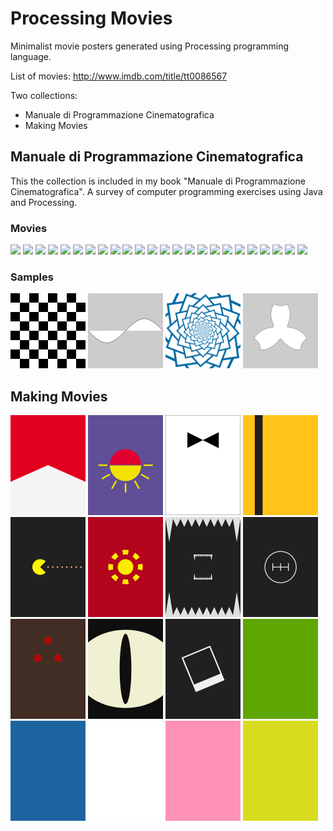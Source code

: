 # Processing Movies
Minimalist movie posters generated using Processing programming language.

List of movies: http://www.imdb.com/title/tt0086567

Two collections:
* Manuale di Programmazione Cinematografica
* Making Movies

## Manuale di Programmazione Cinematografica
This the collection is included in my book "Manuale di Programmazione Cinematografica". A survey of computer programming exercises using Java and Processing.
### Movies
<img src="https://github.com/mad4j/processing-movies/blob/master/manuale-di-programmazione-cinematografica/fifty_shades_of_grey/fifty-shades-of-grey.png" width="120px">
<img src="https://github.com/mad4j/processing-movies/blob/master/manuale-di-programmazione-cinematografica/the_lord_of_the_rings/the-lord-of-the-rings.png" width="120px">
<img src="https://github.com/mad4j/processing-movies/blob/master/manuale-di-programmazione-cinematografica/jaws/jaws.png"  width="120px">
<img src="https://github.com/mad4j/processing-movies/blob/master/manuale-di-programmazione-cinematografica/star_wars/star-wars.png"  width="120px">
<img src="https://github.com/mad4j/processing-movies/blob/master/manuale-di-programmazione-cinematografica/profondo_rosso/profondo-rosso.png"  width="120px">
<img src="https://github.com/mad4j/processing-movies/blob/master/manuale-di-programmazione-cinematografica/war_games/war-games.png"  width="120px">
<img src="https://github.com/mad4j/processing-movies/blob/master/manuale-di-programmazione-cinematografica/alice_in_wonderland/alice-in-wonderland.png"  width="120px">
<img src="https://github.com/mad4j/processing-movies/blob/master/manuale-di-programmazione-cinematografica/monsters_inc/monsters-inc.png" width="120px">
<img src="https://github.com/mad4j/processing-movies/blob/master/manuale-di-programmazione-cinematografica/speed/speed.png" width="120px">
<img src="https://github.com/mad4j/processing-movies/blob/master/manuale-di-programmazione-cinematografica/labyrinth/labyrinth.png"  width="120px">
<img src="https://github.com/mad4j/processing-movies/blob/master/manuale-di-programmazione-cinematografica/pulp_fiction/pulp-fiction.png"  width="120px">
<img src="https://github.com/mad4j/processing-movies/blob/master/manuale-di-programmazione-cinematografica/the_deer_hunter/the-deer-hunter.png"  width="120px">
<img src="https://github.com/mad4j/processing-movies/blob/master/manuale-di-programmazione-cinematografica/tron/tron.png" width="120px">
<img src="https://github.com/mad4j/processing-movies/blob/master/manuale-di-programmazione-cinematografica/one_hundred_and_one_dalmatians/one-hundred-and-one-dalmatians.png" width="120px">
<img src="https://github.com/mad4j/processing-movies/blob/master/manuale-di-programmazione-cinematografica/captain_america/captain-america.png"  width="120px">
<img src="https://github.com/mad4j/processing-movies/blob/master/manuale-di-programmazione-cinematografica/finding_nemo/finding-nemo.png"  width="120px">
<img src="https://github.com/mad4j/processing-movies/blob/master/manuale-di-programmazione-cinematografica/batman/batman.png"  width="120px">
<img src="https://github.com/mad4j/processing-movies/blob/master/manuale-di-programmazione-cinematografica/six_days_seven_nights/six-days-seven-nights.png"  width="120px">
<img src="https://github.com/mad4j/processing-movies/blob/master/manuale-di-programmazione-cinematografica/x_2001_a_space_odyssey/2001-a-space-odyssey.png" width="120px">
<img src="https://github.com/mad4j/processing-movies/blob/master/manuale-di-programmazione-cinematografica/modern_times/modern-times.png" width="120px">
<img src="https://github.com/mad4j/processing-movies/blob/master/manuale-di-programmazione-cinematografica/love_story/love-story.png"  width="120px">
<img src="https://github.com/mad4j/processing-movies/blob/master/manuale-di-programmazione-cinematografica/vertigo/vertigo.png"  width="120px">
<img src="https://github.com/mad4j/processing-movies/blob/master/manuale-di-programmazione-cinematografica/il_sorpasso/il-sorpasso.png"  width="120px">
<img src="https://github.com/mad4j/processing-movies/blob/master/manuale-di-programmazione-cinematografica/big_hero_6/big-hero-6.png"  width="120px">

### Samples
<img src="examples/checkerboard/checkerboard.png"  width="120px">
<img src="examples/functions/functions.png"  width="120px">
<img src="examples/rotate/rotate.png"  width="120px">
<img src="examples/flowers/flowers.png"  width="120px">


## Making Movies
<img src="making-movies/rush/rush.png" width="120px" title="Rush">
<img src="making-movies/from_dusk_till_dawn/from-dusk-till-dawn.png" width="120px" title="From Dusk till Dawn">
<img src="making-movies/dr_no/dr-no.png" width="120px" title="Dr. No">
<img src="making-movies/kill_bill/kill-bill.png" width="120px" title="Kill Bill">
<img src="making-movies/pixels/pixels.png" width="120px" title="Pixels">
<img src="making-movies/iron_man/iron-man.png" width="120px" title="Iron Man">
<img src="making-movies/alien/alien.png" width="120px" title="Alien">
<img src="making-movies/the_fast_and_the_furious/the-fast-and-the-furious.png" width="120px" title="The Fast and the Furious">
<img src="making-movies/predator/predator.png" width="120px" title="Predator">
<img src="making-movies/cat_s_eye/cat's-eye.png" width="120px" title="Cat's Eye">
<img src="making-movies/memento/memento.png" width="120px" title="Memento">

<img src="making-movies/hulk/hulk.png" width="120px" title="Hulk">
<img src="making-movies/avatar/avatar.png" width="120px" title="Avatar">
<img src="making-movies/american_history_x/american-history-x.png" width="120px" title="American History X">
<img src="making-movies/fight_club/fight-club.png" width="120px" title="Fight Club">
<img src="making-movies/shrek/shrek.png" width="120px" title="Shrek">



